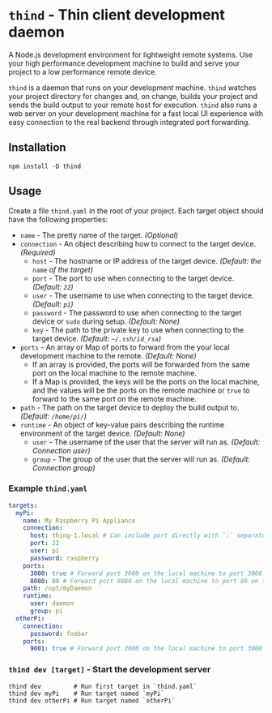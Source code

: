 # `thind` - Thin client development daemon

A Node.js development environment for lightweight remote systems.
Use your high performance development machine to build and serve your project to a low performance remote device.

`thind` is a daemon that runs on your development machine.
`thind` watches your project directory for changes and, on change, builds your project and sends the build output to your remote host for execution.
`thind` also runs a web server on your development machine for a fast local UI experience with easy connection to the real backend through integrated port forwarding.

## Installation

`npm install -D thind`

## Usage

Create a file `thind.yaml` in the root of your project.
Each target object should have the following properties:

- `name` - The pretty name of the target. _(Optional)_
- `connection` - An object describing how to connect to the target device. _(Required)_
  - `host` - The hostname or IP address of the target device. _(Default: the `name` of the target)_
  - `port` - The port to use when connecting to the target device. _(Default: `22`)_
  - `user` - The username to use when connecting to the target device. _(Default: `pi`)_
  - `password` - The password to use when connecting to the target device or `sudo` during setup. _(Default: None)_
  - `key` - The path to the private key to use when connecting to the target device. _(Default: `~/.ssh/id_rsa`)_
- `ports` - An array or Map of ports to forward from the your local development machine to the remote. _(Default: None)_
  - If an array is provided, the ports will be forwarded from the same port on the local machine to the remote machine.
  - If a Map is provided, the keys will be the ports on the local machine, and the values will be the ports on the remote machine or `true` to forward to the same port on the remote machine.
- `path` - The path on the target device to deploy the build output to. _(Default: `/home/pi/`)_
- `runtime` - An object of key-value pairs describing the runtime environment of the target device. _(Default: None)_
  - `user` - The username of the user that the server will run as. _(Default: Connection user)_
  - `group` - The group of the user that the server will run as. _(Default: Connection group)_

### Example `thind.yaml`

```yaml
targets:
  myPi:
    name: My Raspberry Pi Appliance
    connection:
      host: thing-1.local # Can include port directly with `:` separator. Takes precedence over `port` property.
      port: 22
      user: pi
      password: raspberry
    ports:
      3000: true # Forward port 3000 on the local machine to port 3000 on the remote machine.
      8080: 80 # Forward port 8080 on the local machine to port 80 on the remote machine.
    path: /opt/myDaemon
    runtime:
      user: daemon
      group: pi
  otherPi:
    connection:
      password: foobar
    ports:
      9001: true # Forward port 3000 on the local machine to port 3000 on the remote machine.
```

### `thind dev [target]` - Start the development server

```
thind dev         # Run first target in `thind.yaml`
thind dev myPi    # Run target named `myPi`
thind dev otherPi # Run target named `otherPi`
```
